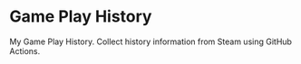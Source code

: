 # Game Play History

My Game Play History.
Collect history information from Steam using GitHub Actions.
